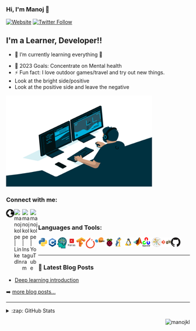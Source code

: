 ### Hi, I'm Manoj 👋

[![Website](https://img.shields.io/website?down_color=yellow&down_message=under%20construction&url=http%3A%2F%2Fmanojkolpe.mystrikingly.com%2F)](http://manojkolpe.mystrikingly.com/)
[![Twitter Follow](https://img.shields.io/twitter/follow/manojkolpe?style=social)](https://twitter.com/manojkolpe?s=08)

## I'm a Learner, Developer!!

<!-- - 🔭 I just launched my first course: [Become A VS Code SuperHero!][course]! -->
- 🌱 I’m currently learning everything 🤣
<!-- - 👯 I’m looking to collaborate with other content creators -->
- 🥅 2023 Goals: Concentrate on Mental health
- ⚡ Fun fact: I love outdoor games/travel and try out new things.
- Look at the bright side/positive
- Look at the positive side and leave the negative

<img src="https://github.com/Manojkl/Manojkl/blob/main/code.gif" width="400" height="250" />

<!-- ### Spotify Playing 🎧

[<img src="https://now-playing-codestackr.vercel.app/api/spotify-playing" alt="codeSTACKr Spotify Playing" width="350" />](https://open.spotify.com/user/swyqyimdc12jajde4vpwd2x1b) -->

### Connect with me:

[<img align="left" alt="manojkolpe.mystrikingly.com" width="22px" src="https://raw.githubusercontent.com/iconic/open-iconic/master/svg/globe.svg" />][website]
[<img align="left" alt="manojkolpe | LinkedIn" width="22px" src="https://cdn.jsdelivr.net/npm/simple-icons@v3/icons/linkedin.svg" />][linkedin]
[<img align="left" alt="manojkolpe | Instagram" width="22px" src="https://cdn.jsdelivr.net/npm/simple-icons@v3/icons/instagram.svg" />][instagram]
[<img align="left" alt="manojkolpe | YouTube" width="22px" src="https://cdn.jsdelivr.net/npm/simple-icons@v3/icons/youtube.svg" />][youtube]
<!-- [<img align="left" alt="codeSTACKr | Twitter" width="22px" src="https://cdn.jsdelivr.net/npm/simple-icons@v3/icons/twitter.svg" />][twitter] -->


<br />

### Languages and Tools:

[<img align="left" alt="Python" width="26px" src="https://github.com/Manojkl/Manojkl/blob/main/python.png" />][python]
[<img align="left" alt="CPP" width="26px" src="https://github.com/Manojkl/Manojkl/blob/main/cpp.png" />][CPP]
[<img align="left" alt="AI" width="26px" src="https://github.com/Manojkl/Manojkl/blob/main/ai.png" />][AI]
[<img align="left" alt="AI" width="26px" src="https://github.com/Manojkl/Manojkl/blob/main/keras.png" />][KERAS]
[<img align="left" alt="AI" width="26px" src="https://github.com/Manojkl/Manojkl/blob/main/tensorflow.png" />][TENSORFLOW]
[<img align="left" alt="AI" width="26px" src="https://github.com/Manojkl/Manojkl/blob/main/torch.png" />][TORCH]
[<img align="left" alt="AI" width="26px" src="https://github.com/Manojkl/Manojkl/blob/main/scikit.png" />][SCIKIT]
[<img align="left" alt="AI" width="26px" src="https://github.com/Manojkl/Manojkl/blob/main/raspberrypi.png" />][RASPBERRYPI]
[<img align="left" alt="AI" width="26px" src="https://github.com/Manojkl/Manojkl/blob/main/pandas.jpg" />][PANDAS]
[<img align="left" alt="AI" width="26px" src="https://github.com/Manojkl/Manojkl/blob/main/linux.png" />][LINUX]
[<img align="left" alt="AI" width="26px" src="https://github.com/Manojkl/Manojkl/blob/main/matlab.jpg" />][MATLAB]
[<img align="left" alt="AI" width="26px" src="https://github.com/Manojkl/Manojkl/blob/main/opencv.png" />][OPENCV]
[<img align="left" alt="AI" width="26px" src="https://github.com/Manojkl/Manojkl/blob/main/matplotlib.png" />][MATPLOTLIB]

<!-- [<img align="left" alt="Visual Studio Code" width="26px" src="https://raw.githubusercontent.com/github/explore/80688e429a7d4ef2fca1e82350fe8e3517d3494d/topics/visual-studio-code/visual-studio-code.png" />][webdevplaylist]
[<img align="left" alt="HTML5" width="26px" src="https://raw.githubusercontent.com/github/explore/80688e429a7d4ef2fca1e82350fe8e3517d3494d/topics/html/html.png" />][webdevplaylist]
[<img align="left" alt="CSS3" width="26px" src="https://raw.githubusercontent.com/github/explore/80688e429a7d4ef2fca1e82350fe8e3517d3494d/topics/css/css.png" />][cssplaylist]
[<img align="left" alt="Sass" width="26px" src="https://raw.githubusercontent.com/github/explore/80688e429a7d4ef2fca1e82350fe8e3517d3494d/topics/sass/sass.png" />][cssplaylist]
[<img align="left" alt="JavaScript" width="26px" src="https://raw.githubusercontent.com/github/explore/80688e429a7d4ef2fca1e82350fe8e3517d3494d/topics/javascript/javascript.png" />][jsplaylist]
[<img align="left" alt="React" width="26px" src="https://raw.githubusercontent.com/github/explore/80688e429a7d4ef2fca1e82350fe8e3517d3494d/topics/react/react.png" />][reactplaylist]
[<img align="left" alt="Gatsby" width="26px" src="https://raw.githubusercontent.com/github/explore/e94815998e4e0713912fed477a1f346ec04c3da2/topics/gatsby/gatsby.png" />][webdevplaylist]
[<img align="left" alt="GraphQL" width="26px" src="https://raw.githubusercontent.com/github/explore/80688e429a7d4ef2fca1e82350fe8e3517d3494d/topics/graphql/graphql.png" />][webdevplaylist]
[<img align="left" alt="Node.js" width="26px" src="https://raw.githubusercontent.com/github/explore/80688e429a7d4ef2fca1e82350fe8e3517d3494d/topics/nodejs/nodejs.png" />][webdevplaylist]
[<img align="left" alt="Deno" width="26px" src="https://raw.githubusercontent.com/github/explore/361e2821e2dea67711cde99c9c40ed357061cf27/topics/deno/deno.png" />][webdevplaylist]
[<img align="left" alt="SQL" width="26px" src="https://raw.githubusercontent.com/github/explore/80688e429a7d4ef2fca1e82350fe8e3517d3494d/topics/sql/sql.png" />][webdevplaylist]
[<img align="left" alt="MySQL" width="26px" src="https://raw.githubusercontent.com/github/explore/80688e429a7d4ef2fca1e82350fe8e3517d3494d/topics/mysql/mysql.png" />][webdevplaylist]
[<img align="left" alt="MongoDB" width="26px" src="https://raw.githubusercontent.com/github/explore/80688e429a7d4ef2fca1e82350fe8e3517d3494d/topics/mongodb/mongodb.png" />][webdevplaylist] -->
[<img align="left" alt="Git" width="26px" src="https://raw.githubusercontent.com/github/explore/80688e429a7d4ef2fca1e82350fe8e3517d3494d/topics/git/git.png" />][webdevplaylist]
[<img align="left" alt="GitHub" width="26px" src="https://raw.githubusercontent.com/github/explore/78df643247d429f6cc873026c0622819ad797942/topics/github/github.png" />][webdevplaylist]
<!-- [<img align="left" alt="Terminal" width="26px" src="https://raw.githubusercontent.com/github/explore/80688e429a7d4ef2fca1e82350fe8e3517d3494d/topics/terminal/terminal.png" />][webdevplaylist] -->

<br />
<br />

---

### 📕 Latest Blog Posts

<!-- BLOG-POST-LIST:START -->
- [Deep learning introduction](http://manojkolpe.mystrikingly.com/)

<!-- BLOG-POST-LIST:END -->

➡️ [more blog posts...](http://manojkolpe.mystrikingly.com/)

---

<details>
  <summary>:zap: GitHub Stats</summary>

  <img align="left" alt="codeSTACKr's GitHub Stats" src="https://github-readme-stats.codestackr.vercel.app/api?username=Manojkl&show_icons=true&hide_border=true" />

</details>

<p align="right"> <img src="https://komarev.com/ghpvc/?username=manojkl" alt="manojkl" /> </p>

[website]: http://manojkolpe.mystrikingly.com/
<!-- [course]: http://vsCodeHero.com -->
[twitter]: http://manojkolpe.mystrikingly.com/
[youtube]: http://manojkolpe.mystrikingly.com/
[instagram]: http://manojkolpe.mystrikingly.com/
[linkedin]: https://​linkedin.com/in/manojkl/
[webdevplaylist]: ​linkedin.com/in/manojkl
[python]: https://en.wikipedia.org/wiki/Python_(programming_language)
[CPP]: https://en.wikipedia.org/wiki/C%2B%2B
[AI]: https://en.wikipedia.org/wiki/Artificial_intelligence
[KERAS]: https://en.wikipedia.org/wiki/Keras
[TENSORFLOW]: https://en.wikipedia.org/wiki/TensorFlow
[TORCH]: https://en.wikipedia.org/wiki/PyTorch
[SCIKIT]: https://en.wikipedia.org/wiki/Scikit-learn
[RASPBERRYPI]: https://en.wikipedia.org/wiki/Raspberry_Pi
[PANDAS]: https://en.wikipedia.org/wiki/Pandas_(software)
[LINUX]: https://en.wikipedia.org/wiki/Linux
[MATLAB]: https://en.wikipedia.org/wiki/MATLAB
[OPENCV]: https://en.wikipedia.org/wiki/OpenCV
[MATPLOTLIB]: https://en.wikipedia.org/wiki/Matplotlib
<!-- [jsplaylist]: https://www.youtube.com/playlist?list=PLkwxH9e_vrALRJKu7wfXby3MKeflhTu6B
[cssplaylist]: https://www.youtube.com/playlist?list=PLkwxH9e_vrALSdvZuEh6gqQdmDoDIoqz4
[reactplaylist]: https://www.youtube.com/playlist?list=PLkwxH9e_vrAK4TdffpxKY3QGyHCpxFcQ0 --> 
